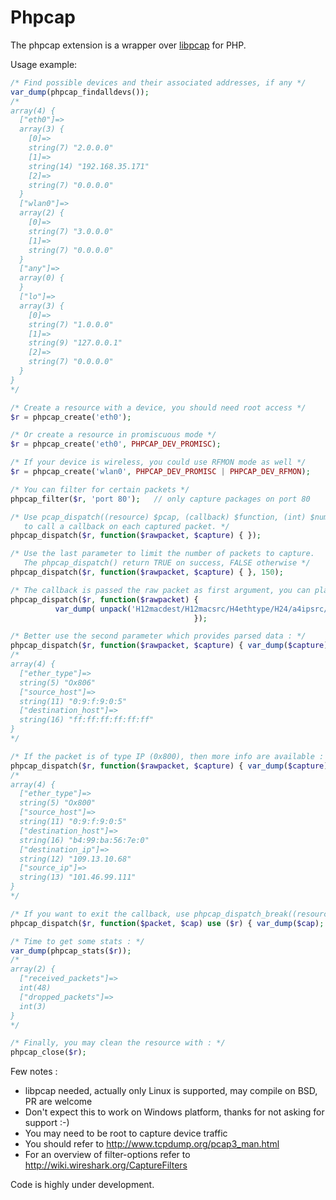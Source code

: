 # Phpcap

The phpcap extension is a wrapper over [libpcap](http://www.tcpdump.org/pcap3_man.html) for PHP.

Usage example:

```php
/* Find possible devices and their associated addresses, if any */
var_dump(phpcap_findalldevs());
/*
array(4) {
  ["eth0"]=>
  array(3) {
    [0]=>
    string(7) "2.0.0.0"
    [1]=>
    string(14) "192.168.35.171"
    [2]=>
    string(7) "0.0.0.0"
  }
  ["wlan0"]=>
  array(2) {
    [0]=>
    string(7) "3.0.0.0"
    [1]=>
    string(7) "0.0.0.0"
  }
  ["any"]=>
  array(0) {
  }
  ["lo"]=>
  array(3) {
    [0]=>
    string(7) "1.0.0.0"
    [1]=>
    string(9) "127.0.0.1"
    [2]=>
    string(7) "0.0.0.0"
  }
}
*/

/* Create a resource with a device, you should need root access */
$r = phpcap_create('eth0');

/* Or create a resource in promiscuous mode */
$r = phpcap_create('eth0', PHPCAP_DEV_PROMISC);

/* If your device is wireless, you could use RFMON mode as well */
$r = phpcap_create('wlan0', PHPCAP_DEV_PROMISC | PHPCAP_DEV_RFMON);

/* You can filter for certain packets */
phpcap_filter($r, 'port 80');   // only capture packages on port 80

/* Use pcap_dispatch((resource) $pcap, (callback) $function, (int) $num_of_packet)
   to call a callback on each captured packet. */
phpcap_dispatch($r, function($rawpacket, $capture) { });

/* Use the last parameter to limit the number of packets to capture.
   The phpcap_dispatch() return TRUE on success, FALSE otherwise */
phpcap_dispatch($r, function($rawpacket, $capture) { }, 150);

/* The callback is passed the raw packet as first argument, you can play with raw data : */
phpcap_dispatch($r, function($rawpacket) { 
          var_dump( unpack('H12macdest/H12macsrc/H4ethtype/H24/a4ipsrc/a4ipdest',$rawpacket) 
                                         });

/* Better use the second parameter which provides parsed data : */
phpcap_dispatch($r, function($rawpacket, $capture) { var_dump($capture) });
/*
array(4) {
  ["ether_type"]=>
  string(5) "Ox806"
  ["source_host"]=>
  string(11) "0:9:f:9:0:5"
  ["destination_host"]=>
  string(16) "ff:ff:ff:ff:ff:ff"
}
*/

/* If the packet is of type IP (0x800), then more info are available : */
phpcap_dispatch($r, function($rawpacket, $capture) { var_dump($capture) });
/*
array(4) {
  ["ether_type"]=>
  string(5) "Ox800"
  ["source_host"]=>
  string(11) "0:9:f:9:0:5"
  ["destination_host"]=>
  string(16) "b4:99:ba:56:7e:0"
  ["destination_ip"]=>
  string(12) "109.13.10.68"
  ["source_ip"]=>
  string(13) "101.46.99.111"
}
*/

/* If you want to exit the callback, use phpcap_dispatch_break((resource) $pcap); */
phpcap_dispatch($r, function($packet, $cap) use ($r) { var_dump($cap); if(/*something*/) { phpcap_dispatch_break($r); }});

/* Time to get some stats : */
var_dump(phpcap_stats($r));
/*
array(2) {
  ["received_packets"]=>
  int(48)
  ["dropped_packets"]=>
  int(3)
}
*/

/* Finally, you may clean the resource with : */
phpcap_close($r);
```

Few notes :

* libpcap needed, actually only Linux is supported, may compile on BSD, PR are welcome
* Don't expect this to work on Windows platform, thanks for not asking for support :-)
* You may need to be root to capture device traffic
* You should refer to http://www.tcpdump.org/pcap3_man.html
* For an overview of filter-options refer to http://wiki.wireshark.org/CaptureFilters

Code is highly under development.
